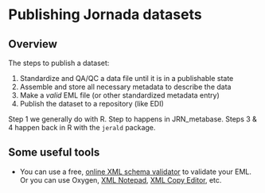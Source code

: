 # Publishing Jornada datasets


## Overview

The steps to publish a dataset:

1. Standardize and QA/QC a data file until it is in a publishable state
2. Assemble and store all necessary metadata to describe the data
3. Make a *valid* EML file (or other standardized metadata entry)
4. Publish the dataset to a repository (like EDI)

Step 1 we generally do with R. Step to happens in JRN_metabase. Steps 3 & 4 happen back in R with the `jerald` package.

## Some useful tools

* You can use a free, [online XML schema validator](https://www.freeformatter.com/xml-validator-xsd.html) to validate your EML. Or you can use Oxygen, [XML Notepad](https://microsoft.github.io/XmlNotepad/), [XML Copy Editor](), etc.
